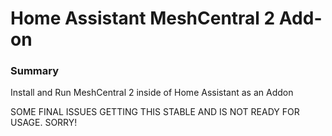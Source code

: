 # Home Assistant MeshCentral 2 Add-on 

### Summary

Install and Run MeshCentral 2 inside of Home Assistant as an Addon

SOME FINAL ISSUES GETTING THIS STABLE AND IS NOT READY FOR USAGE. SORRY!
